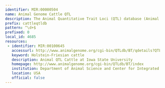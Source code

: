 ```yaml
---
identifier: MIR:00000504
name: Animal Genome Cattle QTL
description: The Animal Quantitative Trait Loci (QTL) database (Animal QTLdb) is designed to house publicly all available QTL and single-nucleotide polymorphism/gene association data on livestock animal species. This collection references cattle QTLs.
prefix: cattleqtldb
pattern: ^\d+$
prefixed: 0
local_id: 4685
resources:
 - identifier: MIR:00100645
   accessurl: http://www.animalgenome.org/cgi-bin/QTLdb/BT/qdetails?QTL_ID=${lid}
   keyword: Holstein-Friesian cattle
   description: Animal QTL Cattle at Iowa State University
   homepage: http://www.animalgenome.org/cgi-bin/QTLdb/BT/index
   institution: Department of Animal Science and Center for Integrated Animal Genomics, Iowa State University, Iowa
   location: USA
   official: false
---
```

